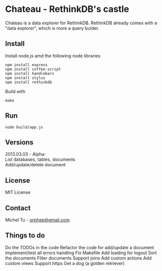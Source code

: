 Chateau - RethinkDB's castle
====

Chateau is a data explorer for RethinkDB. RethinkDB already comes with a "data explorer", which is more a query buider.


Install
----
Install node.js amd the following node libraries
```
npm install express
npm install coffee-script
npm install handlebars
npm install stylus
npm install rethinkdb
```
Build with
```
make
```


Run
----
```
node build/app.js
```


Versions
----
2013.03.03 - Alpha:  
  List databases, tables, documents  
  Add/update/delete document  


License
----
MIT License

Contact
----
Michel Tu - orphee@gmail.com


Things to do
----
Do the TODOs in the code
Refactor the code for add/update a document
Implement/test all errors handling
Fix Makefile
Add loading for logout
Sort the documents
Filter documents
Support joins
Add custom actions
Add custom views
Support https
Get a dog (a golden retriever)
